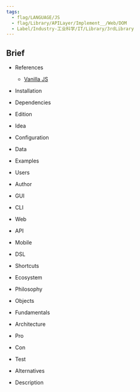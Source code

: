 ```yaml
---
tags:
  - flag/LANGUAGE/JS
  - flag/Library/APILayer/Implement__/Web/DOM
  - Label/Industry-工业科学/IT/Library/3rdLibrary
---
```


## Brief

- References
    - [Vanilla JS](http://vanilla-js.com/)

- Installation

- Dependencies

- Edition

- Idea

- Configuration

- Data

- Examples

- Users

- Author

- GUI

- CLI

- Web

- API

- Mobile

- DSL

- Shortcuts

- Ecosystem

- Philosophy

- Objects

- Fundamentals

- Architecture

- Pro

- Con

- Test

- Alternatives

- Description
